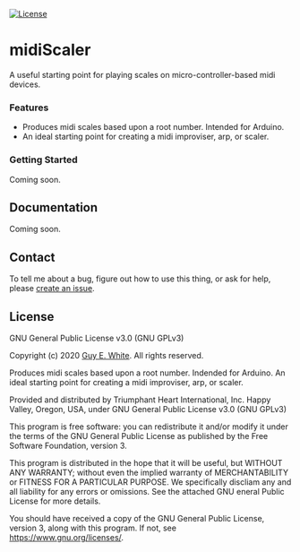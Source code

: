 [![License](https://img.shields.io/github/license/guyewhite/midiScaler)](LICENSE)

# midiScaler

A useful starting point for playing scales on micro-controller-based midi devices.

### Features
* Produces midi scales based upon a root number. Intended for Arduino.
* An ideal starting point for creating a midi improviser, arp, or scaler.

### Getting Started

Coming soon.

## Documentation

Coming soon.

## Contact

To tell me about a bug, figure out how to use this thing, or ask for help, please [create an issue](https://github.com/guyewhite/midiScaler/issues/new).

## License

GNU General Public License v3.0 (GNU GPLv3)

Copyright (c) 2020 [Guy E. White](https://www.github.com/guyewhite). All rights reserved.

Produces midi scales based upon a root number. Indended for Arduino. An ideal starting point for creating a midi improviser, arp, or scaler.

Provided and distributed by Triumphant Heart International, Inc. Happy Valley, Oregon, USA, under GNU General Public License v3.0 (GNU GPLv3)

This program is free software: you can redistribute it and/or modify it under the terms of the GNU General Public License as published by the Free Software Foundation, version 3.

This program is distributed in the hope that it will be useful, but WITHOUT ANY WARRANTY; without even the implied warranty of MERCHANTABILITY or FITNESS FOR A PARTICULAR PURPOSE. We specifically discliam any and all liability for any errors or omissions. See the attached GNU eneral Public License for more details.

You should have received a copy of the GNU General Public License, version 3, along with this program. If not, see <https://www.gnu.org/licenses/>.
